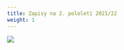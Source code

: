 ```yaml
---
title: Zapisy na 2. pololetí 2021/22
weight: 1
---
```

![](/images/uploads/vigvam_zapisy_2_pol_22.jpg)